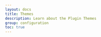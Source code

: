 ```yaml
---
layout: docs
title: Themes
description: Learn about the Plugin Themes
group: configuration
toc: true
---
```

